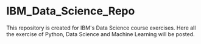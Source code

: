 # IBM_Data_Science_Repo
This repository is created for IBM's Data Science course exercises.
Here all the exercise of Python, Data Science and Machine Learning will be posted.
